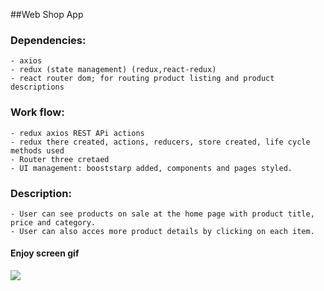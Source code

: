 
##Web Shop App

### Dependencies:
    - axios
    - redux (state management) (redux,react-redux)
    - react router dom; for routing product listing and product descriptions

### Work flow:
    - redux axios REST APi actions 
    - redux there created, actions, reducers, store created, life cycle methods used
    - Router three cretaed
    - UI management: booststarp added, components and pages styled.
 
 ### Description:
    - User can see products on sale at the home page with product title, price and category.
    - User can also acces more product details by clicking on each item.
    
#### Enjoy screen gif
![](screen.gif)
